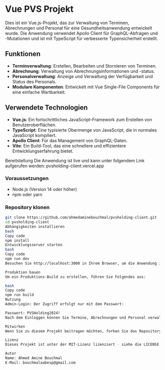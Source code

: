 # Vue PVS Projekt

Dies ist ein Vue.js-Projekt, das zur Verwaltung von Terminen, Abrechnungen und Personal für eine Gesundheitsanwendung entwickelt wurde. Die Anwendung verwendet Apollo Client für GraphQL-Abfragen und -Mutationen und ist mit TypeScript für verbesserte Typensicherheit erstellt.

## Funktionen

- **Terminverwaltung**: Erstellen, Bearbeiten und Stornieren von Terminen.
- **Abrechnung**: Verwaltung von Abrechnungsinformationen und -status.
- **Personalverwaltung**: Anzeige und Verwaltung der Verfügbarkeit und Status des Personals.
- **Modulare Komponenten**: Entwickelt mit Vue Single-File Components für eine einfache Wartbarkeit.

## Verwendete Technologien

- **Vue.js**: Ein fortschrittliches JavaScript-Framework zum Erstellen von Benutzeroberflächen.
- **TypeScript**: Eine typisierte Obermenge von JavaScript, die in normales JavaScript kompiliert.
- **Apollo Client**: Für das Management von GraphQL-Daten.
- **Vite**: Ein Build-Tool, das eine schnellere und effizientere Entwicklungserfahrung bietet.

Bereitstellung
Die Anwendung ist live und kann unter folgendem Link aufgerufen werden: pvsholding-client.vercel.app

### Voraussetzungen

- Node.js (Version 14 oder höher)
- npm oder yarn

### Repository klonen

```bash
git clone https://github.com/ahmedaminebouchmal/pvsholding-client.git
cd pvsholding-client
Abhängigkeiten installieren
bash
Copy code
npm install
Entwicklungsserver starten
bash
Copy code
npm run dev
Besuchen Sie http://localhost:3000 in Ihrem Browser, um die Anwendung in Aktion zu sehen.

Produktion bauen
Um ein Produktions-Build zu erstellen, führen Sie Folgendes aus:

bash
Copy code
npm run build
Nutzung
Admin-Login: Der Zugriff erfolgt nur mit dem Passwort:

Passwort: PVSHolding2024!
Nach dem Einloggen können Sie Termine, Abrechnungen und Personal verwalten.

Mitwirken
Wenn Sie zu diesem Projekt beitragen möchten, forken Sie das Repository und senden Sie eine Pull-Anfrage.

Lizenz
Dieses Projekt ist unter der MIT-Lizenz lizenziert - siehe die LICENSE Datei für Details.

Autor
Name: Ahmed Amine Bouchmal
E-Mail: bouchmalaabesp@gmail.com
